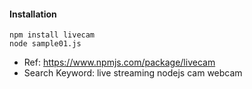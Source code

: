 #### Installation

```
npm install livecam
node sample01.js
```

- Ref: https://www.npmjs.com/package/livecam
- Search Keyword: live streaming nodejs cam webcam
